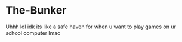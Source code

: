 # The-Bunker
Uhhh lol idk its like a safe haven for when u want to play games on ur school computer lmao
